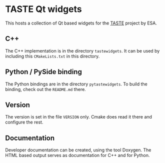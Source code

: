 # TASTE Qt widgets

This hosts a collection of Qt based widgets for the [TASTE](https://taste.tools) project by ESA.

## C++

The C++ implementation is in the directory `tastewidgets`. It can be used by including this `CMakeLists.txt` in this directory.

## Python / PySide binding

The Python bindings are in the directory `pytastewidgets`. To build the binding, check out the `README.md` there.

## Version

The version is set in the file `VERSION` only. Cmake does read it there and configure the rest.

## Documentation

Developer documentation can be created, using the tool Doxygen. The HTML based output serves as documentation for C++ and for Python.
